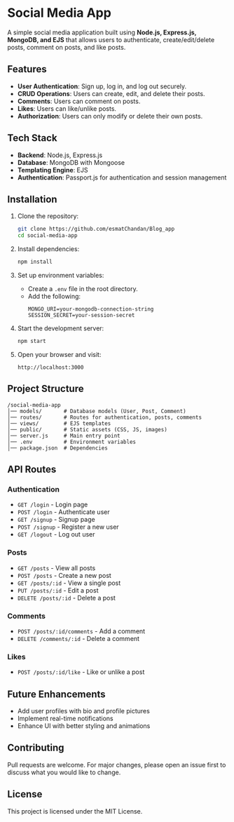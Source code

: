 # Social Media App

A simple social media application built using **Node.js, Express.js, MongoDB, and EJS** that allows users to authenticate, create/edit/delete posts, comment on posts, and like posts.

## Features

- **User Authentication**: Sign up, log in, and log out securely.
- **CRUD Operations**: Users can create, edit, and delete their posts.
- **Comments**: Users can comment on posts.
- **Likes**: Users can like/unlike posts.
- **Authorization**: Users can only modify or delete their own posts.

## Tech Stack

- **Backend**: Node.js, Express.js
- **Database**: MongoDB with Mongoose
- **Templating Engine**: EJS
- **Authentication**: Passport.js for authentication and session management

## Installation

1. Clone the repository:
   ```sh
   git clone https://github.com/esmatChandan/Blog_app
   cd social-media-app
   ```

2. Install dependencies:
   ```sh
   npm install
   ```

3. Set up environment variables:
   - Create a `.env` file in the root directory.
   - Add the following:
     ```env
     MONGO_URI=your-mongodb-connection-string
     SESSION_SECRET=your-session-secret
     ```

4. Start the development server:
   ```sh
   npm start
   ```

5. Open your browser and visit:
   ```
   http://localhost:3000
   ```

## Project Structure
```
/social-media-app
│── models/       # Database models (User, Post, Comment)
│── routes/       # Routes for authentication, posts, comments
│── views/        # EJS templates
│── public/       # Static assets (CSS, JS, images)
│── server.js     # Main entry point
│── .env          # Environment variables
│── package.json  # Dependencies
```

## API Routes

### Authentication
- `GET /login` - Login page
- `POST /login` - Authenticate user
- `GET /signup` - Signup page
- `POST /signup` - Register a new user
- `GET /logout` - Log out user

### Posts
- `GET /posts` - View all posts
- `POST /posts` - Create a new post
- `GET /posts/:id` - View a single post
- `PUT /posts/:id` - Edit a post
- `DELETE /posts/:id` - Delete a post

### Comments
- `POST /posts/:id/comments` - Add a comment
- `DELETE /comments/:id` - Delete a comment

### Likes
- `POST /posts/:id/like` - Like or unlike a post

## Future Enhancements
- Add user profiles with bio and profile pictures
- Implement real-time notifications
- Enhance UI with better styling and animations

## Contributing
Pull requests are welcome. For major changes, please open an issue first to discuss what you would like to change.

## License
This project is licensed under the MIT License.

